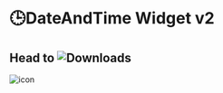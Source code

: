 # 🕒DateAndTime Widget v2
## Head to ![Downloads](https://github.com/ShreyandCode/DATEANDTIME/releases/tag/DateAndTimev2)
![icon](https://github.com/user-attachments/assets/f9623c6b-1449-4911-8e01-d607ac38a1ca)
